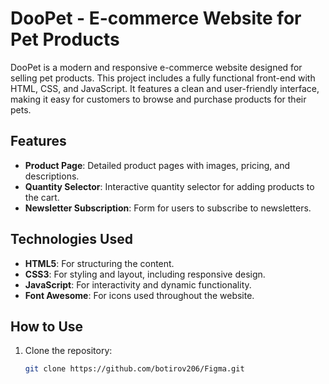 # DooPet - E-commerce Website for Pet Products

DooPet is a modern and responsive e-commerce website designed for selling pet products. This project includes a fully functional front-end with HTML, CSS, and JavaScript. It features a clean and user-friendly interface, making it easy for customers to browse and purchase products for their pets.

## Features

- **Product Page**: Detailed product pages with images, pricing, and descriptions.
- **Quantity Selector**: Interactive quantity selector for adding products to the cart.
- **Newsletter Subscription**: Form for users to subscribe to newsletters.

## Technologies Used

- **HTML5**: For structuring the content.
- **CSS3**: For styling and layout, including responsive design.
- **JavaScript**: For interactivity and dynamic functionality.
- **Font Awesome**: For icons used throughout the website.

## How to Use

1. Clone the repository:
   ```bash
   git clone https://github.com/botirov206/Figma.git

